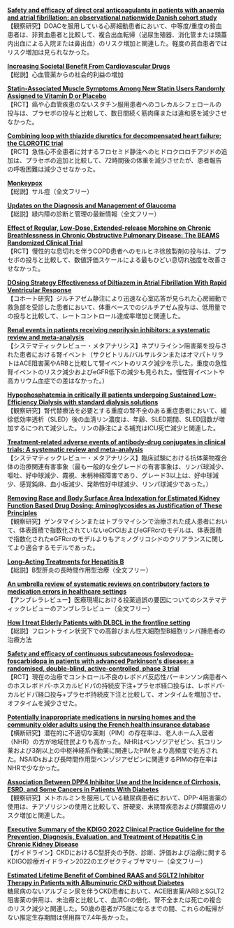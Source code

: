 [**Safety and efficacy of direct oral anticoagulants in patients with anaemia and atrial fibrillation: an observational nationwide Danish cohort study**](https://pubmed.ncbi.nlm.nih.gov/34931662/)  
【観察研究】DOACを服用している心房細動患者において、中等度/重度の貧血患者は、非貧血患者と比較して、複合出血転帰（泌尿生殖器、消化管または頭蓋内出血による入院または鼻出血）のリスク増加と関連した。軽度の貧血患者ではリスク増加は見られなかった。

[**Increasing Societal Benefit From Cardiovascular Drugs**](https://pubmed.ncbi.nlm.nih.gov/36409780/)  
【総説】心血管薬からの社会的利益の増加

[**Statin-Associated Muscle Symptoms Among New Statin Users Randomly Assigned to Vitamin D or Placebo**](https://pubmed.ncbi.nlm.nih.gov/36416841/)  
【RCT】癌や心血管疾患のないスタチン服用患者へのコレカルシフェロールの投与は、プラセボの投与と比較して、数日間続く筋肉痛または違和感を減少させなかった。

[**Combining loop with thiazide diuretics for decompensated heart failure: the CLOROTIC trial**](https://pubmed.ncbi.nlm.nih.gov/36423214/)  
【RCT】急性心不全患者に対するフロセミド静注へのヒドロクロロチアジドの追加は、プラセボの追加と比較して、72時間後の体重を減少させたが、患者報告の呼吸困難は減少させなかった。

[**Monkeypox**](https://pubmed.ncbi.nlm.nih.gov/36403582/)  
【総説】サル痘（全文フリー）

[**Updates on the Diagnosis and Management of Glaucoma**](https://pubmed.ncbi.nlm.nih.gov/36405987/)  
【総説】緑内障の診断と管理の最新情報（全文フリー）

[**Effect of Regular, Low-Dose, Extended-release Morphine on Chronic Breathlessness in Chronic Obstructive Pulmonary Disease: The BEAMS Randomized Clinical Trial**](https://pubmed.ncbi.nlm.nih.gov/36413230/)  
【RCT】慢性的な息切れを伴うCOPD患者へのモルヒネ徐放製剤の投与は、プラセボの投与と比較して、数値評価スケールによる最もひどい息切れ強度を改善させなかった。

[**DOsing Strategy Effectiveness of Diltiazem in Atrial Fibrillation With Rapid Ventricular Response**](https://pubmed.ncbi.nlm.nih.gov/36402632/)  
【コホート研究】ジルチアゼム静注により迅速な心室応答が見られた心房細動で救急部を受診した患者において、体重ベースでのジルチアゼム投与は、低用量での投与と比較して、レートコントロール達成率増加と関連した。

[**Renal events in patients receiving neprilysin inhibitors: a systematic review and meta-analysis**](https://pubmed.ncbi.nlm.nih.gov/35022763/)  
【システマティックレビュー・メタアナリシス】ネプリライシン阻害薬を投与された患者における腎イベント（サクビトリル/バルサルタンまたはオマパトリラトはACE阻害薬やARBと比較して腎イベントのリスク減少を示した。重度の急性腎イベントのリスク減少およびeGFR低下の減少も見られた。慢性腎イベントや高カリウム血症での差はなかった。）

[**Hypophosphatemia in critically ill patients undergoing Sustained Low-Efficiency Dialysis with standard dialysis solutions**](https://pubmed.ncbi.nlm.nih.gov/35481705/)  
【観察研究】腎代替療法を必要とする重度の腎不全のある重症患者において、緩徐低効率透析（SLED）後の血清リン濃度は、年齢、SLED期間、SLED回数が増加するにつれて減少した。リンの静注による補充はICU死亡減少と関連した。

[**Treatment-related adverse events of antibody-drug conjugates in clinical trials: A systematic review and meta-analysis**](https://pubmed.ncbi.nlm.nih.gov/36408673/)  
【システマティックレビュー・メタアナリシス】臨床試験における抗体薬物複合体の治療関連有害事象（最も一般的な全グレードの有害事象は、リンパ球減少、嘔吐、好中球減少、霧視、末梢神経障害であり、グレード3以上は、好中球減少、感覚鈍麻、血小板減少、発熱性好中球減少、リンパ球減少であった。）

[**Removing Race and Body Surface Area Indexation for Estimated Kidney Function Based Drug Dosing: Aminoglycosides as Justification of These Principles**](https://pubmed.ncbi.nlm.nih.gov/36401789/)  
【観察研究】ゲンタマイシンまたはトブラマイシンで治療された成人患者において、体表面積で指数化されていないeCrClおよびeGFRcrのモデルは、体表面積で指数化されたeGFRcrのモデルよりもアミノグリコシドのクリアランスに関してより適合するモデルであった。

[**Long-Acting Treatments for Hepatitis B**](https://pubmed.ncbi.nlm.nih.gov/36410388/)  
【総説】B型肝炎の長時間作用型治療（全文フリー）

[**An umbrella review of systematic reviews on contributory factors to medication errors in healthcare settings**](https://pubmed.ncbi.nlm.nih.gov/36408597/)  
【アンブレラレビュー】医療現場における投薬過誤の要因についてのシステマティックレビューのアンブレラレビュー（全文フリー）

[**How I treat Elderly Patients with DLBCL in the frontline setting**](https://pubmed.ncbi.nlm.nih.gov/36413153/)  
【総説】フロントライン状況下での高齢びまん性大細胞型B細胞リンパ腫患者の治療方法

[**Safety and efficacy of continuous subcutaneous foslevodopa-foscarbidopa in patients with advanced Parkinson's disease: a randomised, double-blind, active-controlled, phase 3 trial**](https://pubmed.ncbi.nlm.nih.gov/36402160/)  
【RCT】現在の治療でコントロール不良のレボドパ反応性パーキンソン病患者へのホスレボドパ-ホスカルビドパの持続皮下注+プラセボ経口投与は、レボドパ-カルビドパ経口投与+プラセボ持続皮下注と比較して、オンタイムを増加させ、オフタイムを減少させた。

[**Potentially inappropriate medications in nursing homes and the community older adults using the French health insurance database**](https://pubmed.ncbi.nlm.nih.gov/36424189/)  
【横断研究】潜在的に不適切な薬剤（PIM）の存在率は、老人ホーム入居者（NHR）の方が地域住民よりも高かった。NHRはベンゾジアゼピン、抗コリン薬および3剤以上の中枢神経系作動薬に関連したPIMをより高頻度で処方された。NSAIDsおよび長時間作用型ベンゾジアゼピンに関連するPIMの存在率はNHRで少なかった。

[**Association Between DPP4 Inhibitor Use and the Incidence of Cirrhosis, ESRD, and Some Cancers in Patients With Diabetes**](https://pubmed.ncbi.nlm.nih.gov/36108097/)  
【観察研究】メトホルミンを服用している糖尿病患者において、DPP-4阻害薬の使用は、チアゾリジンの使用と比較して、肝硬変、末期腎疾患および膵臓癌のリスク増加と関連した。

[**Executive Summary of the KDIGO 2022 Clinical Practice Guideline for the Prevention, Diagnosis, Evaluation, and Treatment of Hepatitis C in Chronic Kidney Disease**](https://pubmed.ncbi.nlm.nih.gov/36411019/)  
【ガイドライン】CKDにおけるC型肝炎の予防、診断、評価および治療に関するKDIGO診療ガイドライン2022のエグゼクティブサマリー（全文フリー）

[**Estimated Lifetime Benefit of Combined RAAS and SGLT2 Inhibitor Therapy in Patients with Albuminuric CKD without Diabetes**](https://pubmed.ncbi.nlm.nih.gov/36414316/)  
糖尿病のないアルブミン尿を伴うCKD患者において、ACE阻害薬/ARBとSGLT2阻害薬の併用は、未治療と比較して、血清Crの倍化、腎不全または死亡の複合のリスク減少と関連した。50歳の患者が75歳になるまでの間、これらの転帰がない推定生存期間は併用群で7.4年長かった。
